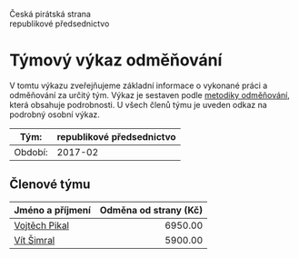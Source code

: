 Česká pirátská strana  
republikové předsednictvo

Týmový výkaz odměňování
===========================

V tomtu výkazu zveřejňujeme základní informace o vykonané práci a odměňování
za určitý tým. Výkaz je sestaven podle [metodiky odměňování][metodika],
která obsahuje podrobnosti. U všech členů týmu je uveden odkaz na podrobný osobní výkaz.

Tým:                     | republikové předsednictvo
-----------------------  | --------------------
Období:                  | 2017-02

Členové týmu
--------------

| Jméno a příjmení                |   Odměna od strany (Kč) |
|:--------------------------------|------------------------:|
| [Vojtěch Pikal](vojtech-pikal/) |                 6950.00 |
| [Vít Šimral](vit-simral/)       |                 5900.00 |


[metodika]: https://redmine.pirati.cz/projects/po/wiki/Odmenovani

